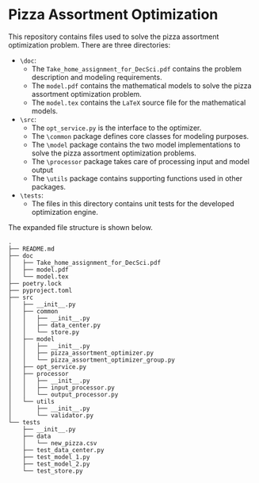 # Pizza Assortment Optimization

This repository contains files used to solve the pizza assortment optimization problem.
There are three directories:

+ `\doc`: 
  + The `Take_home_assignment_for_DecSci.pdf` contains the problem description and modeling requirements.
  + The `model.pdf` contains the mathematical models to solve the pizza assortment optimization problem.
  + The `model.tex` contains the `LaTeX` source file for the mathematical models.
+ `\src`:
  + The `opt_service.py` is the interface to the optimizer.
  + The `\common` package defines core classes for modeling purposes.
  + The `\model` package contains the two model implementations to solve the pizza assortment optimization problems.
  + The `\processor` package takes care of processing input and model output
  + The `\utils` package contains supporting functions used in other packages.
+ `\tests`:
  + The files in this directory contains unit tests for the developed optimization engine.

The expanded file structure is shown below.

```commandline
.
├── README.md
├── doc
│   ├── Take_home_assignment_for_DecSci.pdf
│   ├── model.pdf
│   └── model.tex
├── poetry.lock
├── pyproject.toml
├── src
│   ├── __init__.py
│   ├── common
│   │   ├── __init__.py
│   │   ├── data_center.py
│   │   └── store.py
│   ├── model
│   │   ├── __init__.py
│   │   ├── pizza_assortment_optimizer.py
│   │   └── pizza_assortment_optimizer_group.py
│   ├── opt_service.py
│   ├── processor
│   │   ├── __init__.py
│   │   ├── input_processor.py
│   │   └── output_processor.py
│   └── utils
│       ├── __init__.py
│       └── validator.py
└── tests
    ├── __init__.py
    ├── data
    │   └── new_pizza.csv
    ├── test_data_center.py
    ├── test_model_1.py
    ├── test_model_2.py
    └── test_store.py
```
